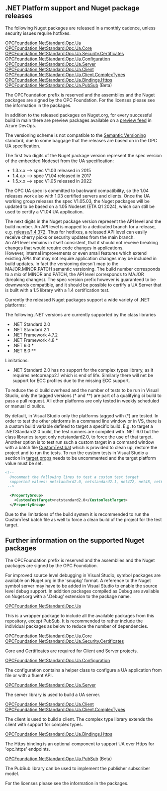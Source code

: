 ## .NET Platform support and Nuget package releases

The following Nuget packages are released in a monthly cadence, unless security issues require hotfixes.

[OPCFoundation.NetStandard.Opc.Ua](https://www.nuget.org/packages/OPCFoundation.NetStandard.Opc.Ua/)  
[OPCFoundation.NetStandard.Opc.Ua.Core](https://www.nuget.org/packages/OPCFoundation.NetStandard.Opc.Ua.Core/)  
[OPCFoundation.NetStandard.Opc.Ua.Security.Certificates](https://www.nuget.org/packages/OPCFoundation.NetStandard.Opc.Ua.Security.Certificates/)  
[OPCFoundation.NetStandard.Opc.Ua.Configuration](https://www.nuget.org/packages/OPCFoundation.NetStandard.Opc.Ua.Configuration/)  
[OPCFoundation.NetStandard.Opc.Ua.Server](https://www.nuget.org/packages/OPCFoundation.NetStandard.Opc.Ua.Server/)  
[OPCFoundation.NetStandard.Opc.Ua.Client](https://www.nuget.org/packages/OPCFoundation.NetStandard.Opc.Ua.Client/)  
[OPCFoundation.NetStandard.Opc.Ua.Client.ComplexTypes](https://www.nuget.org/packages/OPCFoundation.NetStandard.Opc.Ua.Client.ComplexTypes/)  
[OPCFoundation.NetStandard.Opc.Ua.Bindings.Https](https://www.nuget.org/packages/OPCFoundation.NetStandard.Opc.Ua.Bindings.Https/)  
[OPCFoundation.NetStandard.Opc.Ua.PubSub](https://www.nuget.org/packages/OPCFoundation.NetStandard.Opc.Ua.PubSub/) (Beta)  

The OPCFoundation prefix is reserved and the assemblies and the Nuget packages are signed by the OPC Foundation. 
For the licenses please see the information in the packages.

In addition to the released packages on Nuget.org, for every successful build in main there are preview packages available on a [preview feed](https://opcfoundation.visualstudio.com/opcua-netstandard/_artifacts/feed/opcua-preview) in Azure DevOps.

The versioning scheme is not compatible to the [Semantic Versioning](https://semver.org/) standard, due to some baggage that the releases are based on in the OPC UA specification.

The first two digits of the Nuget package version represent the spec version of the embedded Nodeset from the UA specification:

- 1.3.x.x  --> spec V1.03 released in 2015
- 1.4.x.x  --> spec V1.04 released in 2017
- 1.5.x.x  --> spec V1.05 released in 2022

The OPC UA spec is committed to backward compatibility, so the 1.04 releases work also with 1.03 certified servers and clients.
Once the UA working group releases the spec V1.05.03, the Nuget packages will be updated to be based on a 1.05 Nodeset (ETA Q1 2024), which can still be used to certify a V1.04 UA application.

The next digits in the Nuget package version represent the API level and the build number. 
An API level is mapped to a dedicated branch for a release, e.g. [release/1.4.372](https://github.com/OPCFoundation/UA-.NETStandard/tree/release/1.4.372). 
Thus for hotfixes, a released API level can easily receive cherry picks or security updates from the main branch.   
An API level remains in itself consistent, that it should not receive breaking changes that would require code changes in applications.  
However, internal improvements or even small features which extend existing APIs that may not require application changes may be included in build updates.
In fact the versioning doesn't map to the MAJOR.MINOR.PATCH semantic versioning. The build number corresponds to a mix of MINOR and PATCH, the API level corresponds to MAJOR (breaking changes). The spec version prefix however is guaranteed to be downwards compatible, and it should be possible to certify a UA Server that is built with a 1.5 library with a 1.4 certification test.

Currently the released Nuget packages support a wide variety of .NET platforms:

The following .NET versions are currently supported by the class libraries
- .NET Standard 2.0
- .NET Standard 2.1
- .NET Framework 4.7.2 
- .NET Framework 4.8 *
- .NET 6.0 *
- .NET 8.0 **

Limitations:
- .NET Standard 2.0 has no support for the complex types library, as it requires netcoreapp2.1 which is end of life. Similarly there will net be support for ECC profiles due to the missing ECC support.

To reduce the ci build overhead and the number of tests to be run in Visual Studio, only the tagged versions (* and **) are part of a qualifying ci build to pass a pull request. 
All other platforms are only tested in weekly scheduled or manual ci builds.

By default, in Visual Studio only the platforms tagged with (*) are tested. In order to test the other platforms in a command line window or in VS, there is a custom build variable defined to target a specific build. E.g. to target a .NETStandard2.0 build, the test runners are compiled with .NET 6.0 but the class libraries target only netstandard2.0, to force the use of that target.
Another option is to test run such a custom target in a command window with a batch file [CustomTest.bat](../Tests/customtest.bat) which is provided to clean up, restore the project and to run the tests. To run the custom tests in Visual Studio a section in [target.props](../targets.props) needs to be uncommented and the target platform value must be set. 

```xml
<!-- 
  Uncomment the following lines to test a custom test target 
  supported values: netstandard2.0, netstandard2.1, net472, net48, net6.0, net8.0
 -->
  
  <PropertyGroup>
    <CustomTestTarget>netstandard2.0</CustomTestTarget>
  </PropertyGroup> 
```

Due to the limitations of the build system it is recommended to run the CustomTest batch file as well to force a clean build of the project for the test target.


## Further information on the supported Nuget packages

The OPCFoundation prefix is reserved and the assemblies and the Nuget packages are signed by the OPC Foundation. 

For improved source level debugging in Visual Studio, symbol packages are available on Nuget.org in the 'snupkg' format. A reference to the Nuget symbol server may have to be added in Visual Studio to enable the source level debug support.
In addition packages compiled as Debug are available on Nuget.org with a '.Debug' extension to the package name.

[OPCFoundation.NetStandard.Opc.Ua](https://www.nuget.org/packages/OPCFoundation.NetStandard.Opc.Ua/)

This is a wrapper package to include all the available packages from this repository, except PubSub. It is recommended to rather include the individual packages as below to reduce the number of dependencies.

[OPCFoundation.NetStandard.Opc.Ua.Core](https://www.nuget.org/packages/OPCFoundation.NetStandard.Opc.Ua.Core/)
[OPCFoundation.NetStandard.Opc.Ua.Security.Certificates](https://www.nuget.org/packages/OPCFoundation.NetStandard.Opc.Ua.Security.Certificates/)

Core and Certificates are required for Client and Server projects.

[OPCFoundation.NetStandard.Opc.Ua.Configuration](https://www.nuget.org/packages/OPCFoundation.NetStandard.Opc.Ua.Configuration/)

The configuration contains a helper class to configure a UA application from file or with a fluent API.

[OPCFoundation.NetStandard.Opc.Ua.Server](https://www.nuget.org/packages/OPCFoundation.NetStandard.Opc.Ua.Server/)

The server library is used to build a UA server.

[OPCFoundation.NetStandard.Opc.Ua.Client](https://www.nuget.org/packages/OPCFoundation.NetStandard.Opc.Ua.Client/)
[OPCFoundation.NetStandard.Opc.Ua.Client.ComplexTypes](https://www.nuget.org/packages/OPCFoundation.NetStandard.Opc.Ua.Client.ComplexTypes/)

The client is used to build a client. The complex type library extends the client with support for complex types.

[OPCFoundation.NetStandard.Opc.Ua.Bindings.Https](https://www.nuget.org/packages/OPCFoundation.NetStandard.Opc.Ua.Bindings.Https/)

The Https binding is an optional component to support UA over Https for 'opc.https' endpoints.

[OPCFoundation.NetStandard.Opc.Ua.PubSub](https://www.nuget.org/packages/OPCFoundation.NetStandard.Opc.Ua.PubSub/) (Beta)

The PubSub library can be used to implement the publisher subscriber model. 

For the licenses please see the information in the packages.

